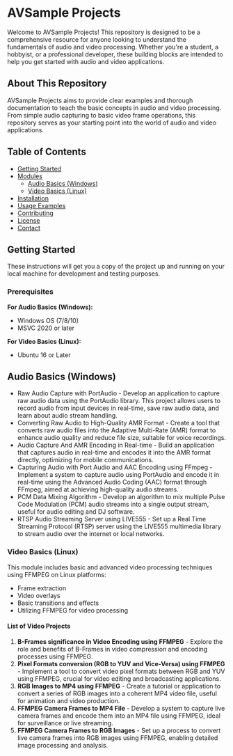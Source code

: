 # AVSample Projects

Welcome to AVSample Projects! This repository is designed to be a comprehensive resource for anyone looking to understand the fundamentals of audio and video processing. Whether you're a student, a hobbyist, or a professional developer, these building blocks are intended to help you get started with audio and video applications.

## About This Repository

AVSample Projects aims to provide clear examples and thorough documentation to teach the basic concepts in audio and video processing. From simple audio capturing to basic video frame operations, this repository serves as your starting point into the world of audio and video applications.

## Table of Contents

- [Getting Started](#getting-started)
- [Modules](#modules)
  - [Audio Basics (Windows)](#audio-basics-windows)
  - [Video Basics (Linux)](#video-basics-linux)
- [Installation](#installation)
- [Usage Examples](#usage-examples)
- [Contributing](#contributing)
- [License](#license)
- [Contact](#contact)

## Getting Started

These instructions will get you a copy of the project up and running on your local machine for development and testing purposes.

### Prerequisites
**For Audio Basics (Windows):**
- Windows OS (7/8/10)
- MSVC 2020 or later

**For Video Basics (Linux):**
- Ubuntu 16 or Later

## Audio Basics (Windows)
- Raw Audio Capture with PortAudio - Develop an application to capture raw audio data using the PortAudio library. This project allows users to record audio from input devices in real-time, save raw audio data, and 
  learn about audio stream handling.
- Converting Raw Audio to High-Quality AMR Format - Create a tool that converts raw audio files into the Adaptive Multi-Rate (AMR) format to enhance audio quality and reduce file size, suitable for voice recordings.
- Audio Capture And AMR Encoding in Real-time - Build an application that captures audio in real-time and encodes it into the AMR format directly, optimizing for mobile communications.
- Capturing Audio with Port Audio and AAC Encoding using FFmpeg - Implement a system to capture audio using PortAudio and encode it in real-time using the Advanced Audio Coding (AAC) format through FFmpeg, aimed at 
  achieving high-quality audio streams.
- PCM Data Mixing Algorithm - Develop an algorithm to mix multiple Pulse Code Modulation (PCM) audio streams into a single output stream, useful for audio editing and DJ software.
- RTSP Audio Streaming Server using LIVE555 - Set up a Real Time Streaming Protocol (RTSP) server using the LIVE555 multimedia library to stream audio over the internet or local networks.

### Video Basics (Linux)

This module includes basic and advanced video processing techniques using FFMPEG on Linux platforms:

- Frame extraction
- Video overlays
- Basic transitions and effects
- Utilizing FFMPEG for video processing

#### List of Video Projects

1. **B-Frames significance in Video Encoding using FFMPEG** - Explore the role and benefits of B-Frames in video compression and encoding processes using FFMPEG.
2. **Pixel Formats conversion (RGB to YUV and Vice-Versa) using FFMPEG** - Implement a tool to convert video pixel formats between RGB and YUV using FFMPEG, crucial for video editing and broadcasting applications.
3. **RGB Images to MP4 using FFMPEG** - Create a tutorial or application to convert a series of RGB images into a coherent MP4 video file, useful for animation and video production.
4. **FFMPEG Camera Frames to MP4 File** - Develop a system to capture live camera frames and encode them into an MP4 file using FFMPEG, ideal for surveillance or live streaming.
5. **FFMPEG Camera Frames to RGB Images** - Set up a process to convert live camera frames into RGB images using FFMPEG, enabling detailed image processing and analysis.





